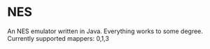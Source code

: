 # NES
An NES emulator written in Java. Everything works to some degree. 
Currently supported mappers:
0,1,3
